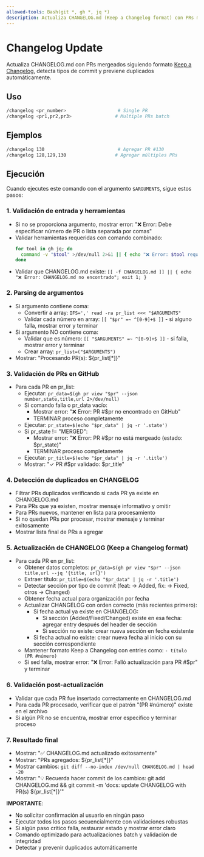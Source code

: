```yaml
---
allowed-tools: Bash(git *, gh *, jq *)
description: Actualiza CHANGELOG.md (Keep a Changelog format) con PRs mergeados
---
```


# Changelog Update

Actualiza CHANGELOG.md con PRs mergeados siguiendo formato [Keep a Changelog](https://keepachangelog.com/), detecta tipos de commit y previene duplicados automáticamente.

## Uso
```bash
/changelog <pr_number>                   # Single PR
/changelog <pr1,pr2,pr3>                # Multiple PRs batch
```

## Ejemplos
```bash
/changelog 130                           # Agregar PR #130
/changelog 128,129,130                  # Agregar múltiples PRs
```

## Ejecución

Cuando ejecutes este comando con el argumento `$ARGUMENTS`, sigue estos pasos:

### 1. Validación de entrada y herramientas
- Si no se proporciona argumento, mostrar error: "❌ Error: Debe especificar número de PR o lista separada por comas"
- Validar herramientas requeridas con comando combinado:
  ```bash
  for tool in gh jq; do
    command -v "$tool" >/dev/null 2>&1 || { echo "❌ Error: $tool requerido"; exit 1; }
  done
  ```
- Validar que CHANGELOG.md existe: `[[ -f CHANGELOG.md ]] || { echo "❌ Error: CHANGELOG.md no encontrado"; exit 1; }`

### 2. Parsing de argumentos
- Si argumento contiene coma:
  - Convertir a array: `IFS=',' read -ra pr_list <<< "$ARGUMENTS"`
  - Validar cada número en array: `[[ "$pr" =~ ^[0-9]+$ ]]` - si alguno falla, mostrar error y terminar
- Si argumento NO contiene coma:
  - Validar que es número: `[[ "$ARGUMENTS" =~ ^[0-9]+$ ]]` - si falla, mostrar error y terminar
  - Crear array: `pr_list=("$ARGUMENTS")`
- Mostrar: "Procesando PR(s): ${pr_list[*]}"

### 3. Validación de PRs en GitHub
- Para cada PR en pr_list:
  - Ejecutar: `pr_data=$(gh pr view "$pr" --json number,state,title,url 2>/dev/null)`
  - Si comando falla o pr_data vacío:
    - Mostrar error: "❌ Error: PR #$pr no encontrado en GitHub"
    - TERMINAR proceso completamente
  - Ejecutar: `pr_state=$(echo "$pr_data" | jq -r '.state')`
  - Si pr_state != "MERGED":
    - Mostrar error: "❌ Error: PR #$pr no está mergeado (estado: $pr_state)"
    - TERMINAR proceso completamente
  - Ejecutar: `pr_title=$(echo "$pr_data" | jq -r '.title')`
  - Mostrar: "✓ PR #$pr validado: $pr_title"

### 4. Detección de duplicados en CHANGELOG
- Filtrar PRs duplicados verificando si cada PR ya existe en CHANGELOG.md
- Para PRs que ya existen, mostrar mensaje informativo y omitir
- Para PRs nuevos, mantener en lista para procesamiento
- Si no quedan PRs por procesar, mostrar mensaje y terminar exitosamente
- Mostrar lista final de PRs a agregar

### 5. Actualización de CHANGELOG (Keep a Changelog format)
- Para cada PR en pr_list:
  - Obtener datos completos: `pr_data=$(gh pr view "$pr" --json title,url --jq '{title, url}')`
  - Extraer título: `pr_title=$(echo "$pr_data" | jq -r '.title')`
  - Detectar sección por tipo de commit (feat: → Added, fix: → Fixed, otros → Changed)
  - Obtener fecha actual para organización por fecha
  - Actualizar CHANGELOG con orden correcto (más recientes primero):
    - Si fecha actual ya existe en CHANGELOG:
      - Si sección (Added/Fixed/Changed) existe en esa fecha: agregar entry después del header de sección
      - Si sección no existe: crear nueva sección en fecha existente
    - Si fecha actual no existe: crear nueva fecha al inicio con su sección correspondiente
  - Mantener formato Keep a Changelog con entries como: `- título (PR #número)`
  - Si sed falla, mostrar error: "❌ Error: Falló actualización para PR #$pr" y terminar

### 6. Validación post-actualización
- Validar que cada PR fue insertado correctamente en CHANGELOG.md
- Para cada PR procesado, verificar que el patrón "(PR #número)" existe en el archivo
- Si algún PR no se encuentra, mostrar error específico y terminar proceso

### 7. Resultado final
- Mostrar: "✅ CHANGELOG.md actualizado exitosamente"
- Mostrar: "PRs agregados: ${pr_list[*]}"
- Mostrar cambios: `git diff --no-index /dev/null CHANGELOG.md | head -20`
- Mostrar: "💡 Recuerda hacer commit de los cambios: git add CHANGELOG.md && git commit -m 'docs: update CHANGELOG with PR(s) ${pr_list[*]}'"

**IMPORTANTE**:
- No solicitar confirmación al usuario en ningún paso
- Ejecutar todos los pasos secuencialmente con validaciones robustas
- Si algún paso crítico falla, restaurar estado y mostrar error claro
- Comando optimizado para actualizaciones batch y validación de integridad
- Detectar y prevenir duplicados automáticamente